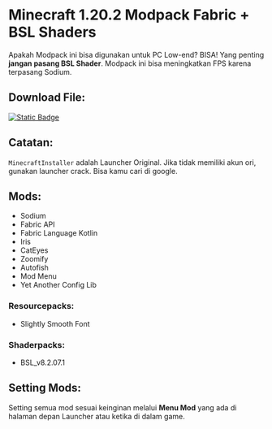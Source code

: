 # Minecraft 1.20.2 Modpack Fabric + BSL Shaders

Apakah Modpack ini bisa digunakan untuk PC Low-end? BISA! Yang penting **jangan pasang BSL Shader**. Modpack ini bisa meningkatkan FPS karena terpasang Sodium.

## Download File:
[![Static Badge](https://img.shields.io/badge/Download-Here-00B300)](https://github.com/iyansanjaya/mc-1.20.2/releases/download/170424/mc-1.20.2.zip)

## Catatan:
`MinecraftInstaller` adalah Launcher Original. Jika tidak memiliki akun ori, gunakan launcher crack. Bisa kamu cari di google.

## Mods:
- Sodium
- Fabric API
- Fabric Language Kotlin
- Iris
- CatEyes
- Zoomify
- Autofish
- Mod Menu
- Yet Another Config Lib

### Resourcepacks:
- Slightly Smooth Font

### Shaderpacks:
- BSL_v8.2.07.1

## Setting Mods:
Setting semua mod sesuai keinginan melalui **Menu Mod** yang ada di halaman depan Launcher atau ketika di dalam game.
